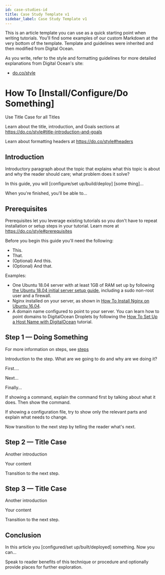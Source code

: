 ```yaml
---
id: case-studies-id
title: Case Study Template v1
sidebar_label: Case Study Template v1
---
```


<!-- 
  To add case-studies to sidebar:
  Open sidebars.js, add it to the relevant category or create a new one
 -->


<!-- 
Add main topic image if any here like this and remove comment:
<div style={{ textAlign: "center" }}>
  <img width="50%" src="/img/case-studies/case-study-id/case-studies-template-v1.png" />
</div> 
-->

This is an article template you can use as a quick starting point when writing tutorials. You'll find some examples of our custom Markdown at the very bottom of the template. Template and guidelines were inherited and then modified from Digital Ocean.

As you write, refer to the style and formatting guidelines for more detailed explanations from Digital Ocean's site:

- [do.co/style](https://do.co/style)

# How To [Install/Configure/Do Something]

Use Title Case for all Titles

Learn about the title, introduction, and Goals sections at https://do.co/style#title-introduction-and-goals

Learn about formatting headers at https://do.co/style#headers

## Introduction

Introductory paragraph about the topic that explains what this topic is about and why the reader should care; what problem does it solve?

In this guide, you will [configure/set up/build/deploy] [some thing]...

When you're finished, you'll be able to...

## Prerequisites

Prerequisites let you leverage existing tutorials so you don't have to repeat installation or setup steps in your tutorial. Learn more at https://do.co/style#prerequisites

Before you begin this guide you'll need the following:

- This.
- That.
- (Optional) And this.
- (Optional) And that.

Examples:

- One Ubuntu 18.04 server with at least 1GB of RAM set up by following [the Ubuntu 18.04 initial server setup guide](https://www.digitalocean.com/community/tutorials/initial-server-setup-with-ubuntu-18-04), including a sudo non-root user and a firewall.
- Nginx installed on your server, as shown in [How To Install Nginx on Ubuntu 16.04](https://www.digitalocean.com/community/tutorials/how-to-install-nginx-on-ubuntu-16-04).
- A domain name configured to point to your server. You can learn how to point domains to DigitalOcean Droplets by following the [How To Set Up a Host Name with DigitalOcean](https://www.digitalocean.com/community/tutorials/how-to-set-up-a-host-name-with-digitalocean) tutorial.

## Step 1 — Doing Something

For more information on steps, see [steps](https://www.digitalocean.com/community/tutorials/digitalocean-s-technical-writing-guidelines#steps)

Introduction to the step. What are we going to do and why are we doing it?

First....

Next...

Finally...

If showing a command, explain the command first by talking about what it does. Then show the command.

If showing a configuration file, try to show only the relevant parts and explain what needs to change.

Now transition to the next step by telling the reader what's next.

## Step 2 — Title Case

Another introduction

Your content

Transition to the next step.

## Step 3 — Title Case

Another introduction

Your content

Transition to the next step.

## Conclusion

In this article you [configured/set up/built/deployed] something. Now you can...

Speak to reader benefits of this technique or procedure and optionally provide places for further exploration.
